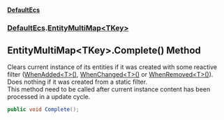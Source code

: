 #### [DefaultEcs](./index.md 'index')
### [DefaultEcs](./DefaultEcs.md 'DefaultEcs').[EntityMultiMap&lt;TKey&gt;](./DefaultEcs-EntityMultiMap-TKey-.md 'DefaultEcs.EntityMultiMap&lt;TKey&gt;')
## EntityMultiMap&lt;TKey&gt;.Complete() Method
Clears current instance of its entities if it was created with some reactive filter ([WhenAdded&lt;T&gt;()](./DefaultEcs-EntityRuleBuilder-WhenAdded-T-().md 'DefaultEcs.EntityRuleBuilder.WhenAdded&lt;T&gt;()'), [WhenChanged&lt;T&gt;()](./DefaultEcs-EntityRuleBuilder-WhenChanged-T-().md 'DefaultEcs.EntityRuleBuilder.WhenChanged&lt;T&gt;()') or [WhenRemoved&lt;T&gt;()](./DefaultEcs-EntityRuleBuilder-WhenRemoved-T-().md 'DefaultEcs.EntityRuleBuilder.WhenRemoved&lt;T&gt;()')).  
Does nothing if it was created from a static filter.  
This method need to be called after current instance content has been processed in a update cycle.  
```csharp
public void Complete();
```
